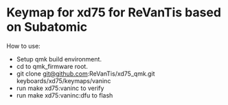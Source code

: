 # Keymap for xd75 for ReVanTis based on Subatomic

How to use:

- Setup qmk build environment.
- cd to qmk_firmware root.
- git clone git@github.com:ReVanTis/xd75_qmk.git keyboards/xd75/keymaps/vaninc
- run make xd75:vaninc to verify
- run make xd75:vaninc:dfu to flash
